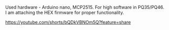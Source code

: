 Used hardware - Arduino nano, MCP2515.
For high software in PQ35/PQ46.
I am attaching the HEX firmware for proper functionality.



https://youtube.com/shorts/bQDkVBNOm5Q?feature=share
